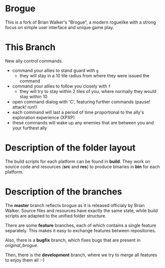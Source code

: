 Brogue
======

This is a fork of Brian Walker's "Brogue", a modern roguelike with a strong focus on simple user interface and unique game play.

This Branch
===========
New ally control commands.

* command your allies to stand guard with `g`
    * they will stay in a 10 tile radius from where they were issued the command
* command your allies to follow you closely with `f`
    * they will try to stay within 2 tiles of you, where normally they would stay within 10
* open command dialog with 'C', featuring further commands (pause! attack! run!)
* each command will last a period of time proportional to the ally's exploration experience (XPXP)
* these commands will wake up any enemies that are between you and your furthest ally


Description of the folder layout
================================

The build scripts for each platform can be found in **build**. They work on source code and resources (**src** and **res**) to produce binaries in **bin** for each platform.


Description of the branches
===========================

The **master** branch reflects brogue as it is released officialy by Brian Walker. Source files and resources have exactly the same state, while build scripts are adapted to the unified folder structure.

There are some **feature** branches, each of which contains a single feature separately. This makes it easy to exchange features between repositories.

Also, there is a **bugfix** branch, which fixes bugs that are present in *original_brogue*.

Then, there is the **development** branch, where we try to merge all features to enjoy them all :-)
